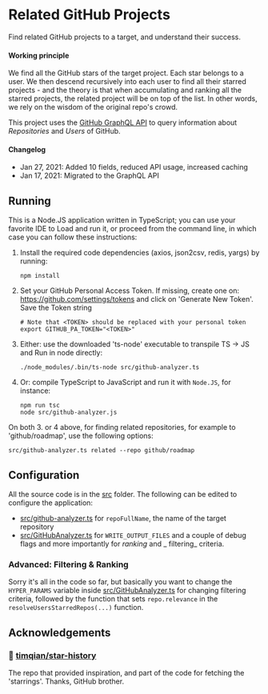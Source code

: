 # Related GitHub Projects

Find related GitHub projects to a target, and understand their success.

#### Working principle

We find all the GitHub stars of the target project. Each star belongs to a user. We then descend recursively into each user to find all
their starred projects - and the theory is that when accumulating and ranking all the starred projects, the related project will be on top
of the list. In other words, we rely on the wisdom of the original repo's crowd.

This project uses the [GitHub GraphQL API](https://docs.github.com/en/graphql) to query information about _Repositories_ and
_Users_ of GitHub.

#### Changelog
* Jan 27, 2021: Added 10 fields, reduced API usage, increased caching
* Jan 17, 2021: Migrated to the GraphQL API

## Running

This is a Node.JS application written in TypeScript; you can use your favorite IDE to Load and run it, or proceed from the command line, in
which case you can follow these instructions:

1. Install the required code dependencies (axios, json2csv, redis, yargs) by running:
   ```shell
   npm install
   ```
1. Set your GitHub Personal Access Token. If missing, create one on: https://github.com/settings/tokens
   and click on 'Generate New Token'. Save the Token string
   ```shell
   # Note that <TOKEN> should be replaced with your personal token
   export GITHUB_PA_TOKEN="<TOKEN>"
   ```
1. Either: use the downloaded 'ts-node' executable to transpile TS -> JS and Run in node directly:
   ```shell
   ./node_modules/.bin/ts-node src/github-analyzer.ts
   ```
1. Or: compile TypeScript to JavaScript and run it with ```Node.JS```, for instance:
   ```shell
   npm run tsc
   node src/github-analyzer.js
   ```

On both 3. or 4 above, for finding related repositories, for example to 'github/roadmap', use the following options:

```shell
src/github-analyzer.ts related --repo github/roadmap
```

## Configuration

All the source code is in the [src](src) folder. The following can be edited to configure the application:

* [src/github-analyzer.ts](src/github-analyzer.ts) for  ```repoFullName```, the name of the target repository
* [src/GitHubAnalyzer.ts](src/GitHubAnalyzer.ts) for ```WRITE_OUTPUT_FILES``` and a couple of debug flags and more importantly for _ranking_
  and _
  filtering_ criteria.

### Advanced: Filtering & Ranking

Sorry it's all in the code so far, but basically you want to change the ```HYPER_PARAMS``` variable
inside [src/GitHubAnalyzer.ts](src/GitHubAnalyzer.ts) for changing filtering criteria, followed by the function that
sets ```repo.relevance``` in the ```resolveUsersStarredRepos(...)``` function.

## Acknowledgements

### 🚀 [timqian/star-history](https://github.com/timqian/star-history)

The repo that provided inspiration, and part of the code for fetching the 'starrings'. Thanks, GitHub brother.
